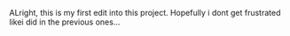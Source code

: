 ALright, this is my first edit into this project. Hopefully i dont get frustrated likei did in the previous ones...
